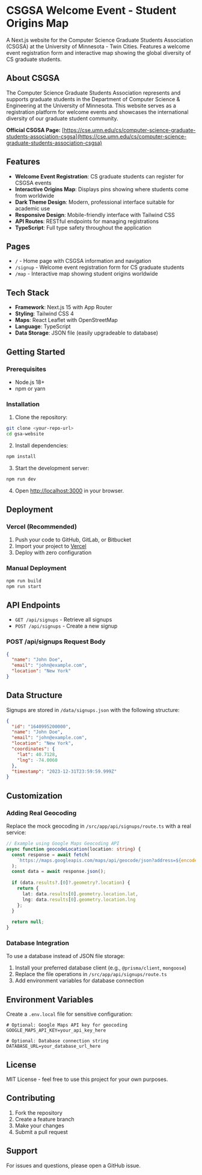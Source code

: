 # CSGSA Welcome Event - Student Origins Map

A Next.js website for the Computer Science Graduate Students Association (CSGSA) at the University of Minnesota - Twin Cities. Features a welcome event registration form and interactive map showing the global diversity of CS graduate students.

## About CSGSA

The Computer Science Graduate Students Association represents and supports graduate students in the Department of Computer Science & Engineering at the University of Minnesota. This website serves as a registration platform for welcome events and showcases the international diversity of our graduate student community.

**Official CSGSA Page:** [https://cse.umn.edu/cs/computer-science-graduate-students-association-csgsa](https://cse.umn.edu/cs/computer-science-graduate-students-association-csgsa)

## Features

- **Welcome Event Registration**: CS graduate students can register for CSGSA events
- **Interactive Origins Map**: Displays pins showing where students come from worldwide
- **Dark Theme Design**: Modern, professional interface suitable for academic use
- **Responsive Design**: Mobile-friendly interface with Tailwind CSS
- **API Routes**: RESTful endpoints for managing registrations
- **TypeScript**: Full type safety throughout the application

## Pages

- `/` - Home page with CSGSA information and navigation
- `/signup` - Welcome event registration form for CS graduate students
- `/map` - Interactive map showing student origins worldwide

## Tech Stack

- **Framework**: Next.js 15 with App Router
- **Styling**: Tailwind CSS 4
- **Maps**: React Leaflet with OpenStreetMap
- **Language**: TypeScript
- **Data Storage**: JSON file (easily upgradeable to database)

## Getting Started

### Prerequisites

- Node.js 18+ 
- npm or yarn

### Installation

1. Clone the repository:
```bash
git clone <your-repo-url>
cd gsa-website
```

2. Install dependencies:
```bash
npm install
```

3. Start the development server:
```bash
npm run dev
```

4. Open [http://localhost:3000](http://localhost:3000) in your browser.

## Deployment

### Vercel (Recommended)

1. Push your code to GitHub, GitLab, or Bitbucket
2. Import your project to [Vercel](https://vercel.com)
3. Deploy with zero configuration

### Manual Deployment

```bash
npm run build
npm run start
```

## API Endpoints

- `GET /api/signups` - Retrieve all signups
- `POST /api/signups` - Create a new signup

### POST /api/signups Request Body

```json
{
  "name": "John Doe",
  "email": "john@example.com", 
  "location": "New York"
}
```

## Data Structure

Signups are stored in `/data/signups.json` with the following structure:

```json
{
  "id": "1640995200000",
  "name": "John Doe",
  "email": "john@example.com",
  "location": "New York",
  "coordinates": {
    "lat": 40.7128,
    "lng": -74.0060
  },
  "timestamp": "2023-12-31T23:59:59.999Z"
}
```

## Customization

### Adding Real Geocoding

Replace the mock geocoding in `/src/app/api/signups/route.ts` with a real service:

```typescript
// Example using Google Maps Geocoding API
async function geocodeLocation(location: string) {
  const response = await fetch(
    `https://maps.googleapis.com/maps/api/geocode/json?address=${encodeURIComponent(location)}&key=${process.env.GOOGLE_MAPS_API_KEY}`
  );
  const data = await response.json();
  
  if (data.results?.[0]?.geometry?.location) {
    return {
      lat: data.results[0].geometry.location.lat,
      lng: data.results[0].geometry.location.lng
    };
  }
  
  return null;
}
```

### Database Integration

To use a database instead of JSON file storage:

1. Install your preferred database client (e.g., `@prisma/client`, `mongoose`)
2. Replace the file operations in `/src/app/api/signups/route.ts`
3. Add environment variables for database connection

## Environment Variables

Create a `.env.local` file for sensitive configuration:

```env
# Optional: Google Maps API key for geocoding
GOOGLE_MAPS_API_KEY=your_api_key_here

# Optional: Database connection string
DATABASE_URL=your_database_url_here
```

## License

MIT License - feel free to use this project for your own purposes.

## Contributing

1. Fork the repository
2. Create a feature branch
3. Make your changes
4. Submit a pull request

## Support

For issues and questions, please open a GitHub issue.
